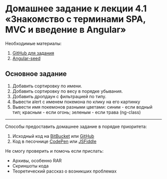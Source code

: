 # Домашнее задание к лекции 4.1 «Знакомство с терминами SPA, MVC и введение в Angular»

Необходимые материалы:
1. [GitHub для задания](https://github.com/netology-code/netology-nd4-demo)
2. [Angular-seed](https://github.com/netology-code/angular-seed)

## Основное задание
1. Добавить сортировку по имени.
2. Добавить сортировку по весу в порядке убывания.
3. Добавить дропдаун с фильтрацией по типу.
4. Вывести alert с именем покемона по клику на его картинку
5. Вывести имя покемонов разными цветами: синим - если водный тип; красным - если огонь; зеленым - если трава (ng-class)

---
Способы предоставить домашнее задание в порядке приоритета:

1. Исходный код на [BitBucket](https://bitbucket.org/) или [GitHub](https://github.com/)
2. Код в песочнице [CodePen](http://codepen.io/) или [JSFiddle](https://jsfiddle.net/)

Не смогу проверить и помочь если прислать:

* Архивы, особенно RAR
* Скриншоты кода
* Теоретический рассказ о возникших проблемах